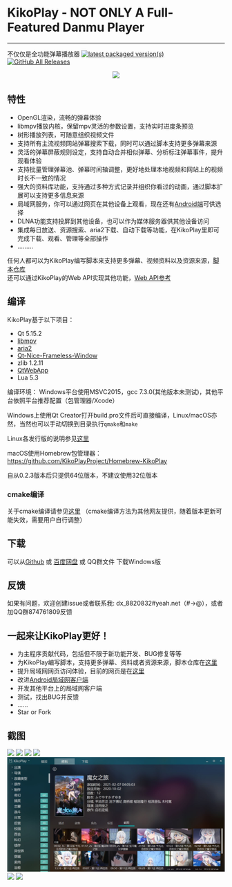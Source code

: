 # KikoPlay - NOT ONLY A Full-Featured Danmu Player

---
不仅仅是全功能弹幕播放器
[![latest packaged version(s)](https://repology.org/badge/latest-versions/kikoplay.svg)](https://repology.org/project/kikoplay/versions)
[![GitHub All Releases](https://img.shields.io/github/downloads/KikoPlayProject/KikoPlay/total)](https://github.com/KikoPlayProject/KikoPlay/releases)

<div align=center><img src="res/images/kikoplay-4.png" />
</div>

## 特性

 - OpenGL渲染，流畅的弹幕体验
 - libmpv播放内核，保留mpv灵活的参数设置，支持实时进度条预览
 - 树形播放列表，可随意组织视频文件
 - 支持所有主流视频网站弹幕搜索下载，同时可以通过脚本支持更多弹幕来源
 - 灵活的弹幕屏蔽规则设定，支持自动合并相似弹幕、分析标注弹幕事件，提升观看体验
 - 支持批量管理弹幕池、弹幕时间轴调整，更好地处理本地视频和网站上的视频时长不一致的情况
 - 强大的资料库功能，支持通过多种方式记录并组织你看过的动画，通过脚本扩展可以支持更多信息来源
 - 局域网服务，你可以通过网页在其他设备上观看，现在还有[Android端](https://github.com/KikoPlayProject/KikoPlay-Android-LAN)可供选择
 - DLNA功能支持投屏到其他设备，也可以作为媒体服务器供其他设备访问
 - 集成每日放送、资源搜索、aria2下载、自动下载等功能，在KikoPlay里即可完成下载、观看、管理等全部操作
 - .........

任何人都可以为KikoPlay编写脚本来支持更多弹幕、视频资料以及资源来源，[脚本仓库](https://github.com/KikoPlayProject/KikoPlayScript)  
还可以通过KikoPlay的Web API实现其他功能，[Web API参考](web/README.md)

## 编译

KikoPlay基于以下项目：

 - Qt 5.15.2
 - [libmpv](https://github.com/mpv-player/mpv)
 - [aria2](https://github.com/aria2/aria2)
 - [Qt-Nice-Frameless-Window](https://github.com/Bringer-of-Light/Qt-Nice-Frameless-Window)
 - zlib 1.2.11
 - [QtWebApp](http://stefanfrings.de/qtwebapp/index.html)
 - Lua 5.3

编译环境： Windows平台使用MSVC2015，gcc 7.3.0(其他版本未测试)，其他平台依照平台推荐配置（包管理器/Xcode）

Windows上使用Qt Creator打开build.pro文件后可直接编译，Linux/macOS亦然，当然也可以手动切换到目录执行`qmake`和`make`

Linux各发行版的说明参见[这里](linux.md)

macOS使用Homebrew包管理器：https://github.com/KikoPlayProject/Homebrew-KikoPlay

自从0.2.3版本后只提供64位版本，不建议使用32位版本

### cmake编译

关于cmake编译请参见[这里](cmake_build.md) （cmake编译方法为其他网友提供，随着版本更新可能失效，需要用户自行调整）


## 下载

可以从[Github](https://github.com/KikoPlayProject/KikoPlay/releases) 或 [百度网盘](https://pan.baidu.com/s/1gyT0FU9rioaa77znhAUx2w) 或 QQ群文件 下载Windows版

## 反馈

如果有问题，欢迎创建issue或者联系我:
dx_8820832#yeah.net（#→@），或者加QQ群874761809反馈

## 一起来让KikoPlay更好！

 - 为主程序贡献代码，包括但不限于新功能开发、BUG修复等等
 - 为KikoPlay编写脚本，支持更多弹幕、资料或者资源来源，脚本仓库在[这里](https://github.com/KikoPlayProject/KikoPlayScript)
 - 提升局域网网页访问体验，目前的网页是在[这里](https://github.com/KikoPlayProject/KikoPlay/tree/master/web)
 - 改进[Android局域网客户端]((https://github.com/KikoPlayProject/KikoPlay-Android-LAN))
 - 开发其他平台上的局域网客户端
 - 测试，找出BUG并反馈
 - ......
 - Star or Fork

## 截图

![](screenshot/KikoPlay1.jpg)
![](screenshot/KikoPlay1-2.jpg)
![](screenshot/KikoPlay-Ubuntu.png)
![](screenshot/KikoPlay2.jpg)
![](screenshot/KikoPlay3.jpg)
![](screenshot/KikoPlay4.jpg)
![](screenshot/KikoPlay_web.jpg)
